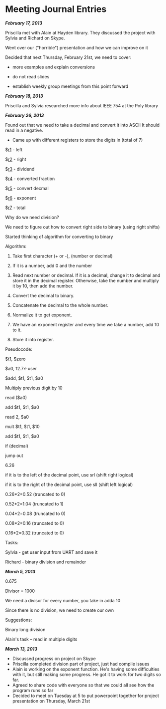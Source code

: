 # Meeting Journal Entries #

**_February 17, 2013_**

Priscilla met with Alain at Hayden library. They discussed the project with Sylvia and Richard on Skype.

Went over our ("horrible") presentation and how we can improve on it

Decided that next Thursday, February 21st, we need to cover:

  * more examples and explain conversions

  * do not read slides

  * establish weekly group meetings from this point forward



**_February 18, 2013_**

Priscilla and Sylvia researched more info about IEEE 754 at the Poly library



**_February 26, 2013_**

Found out that we need to take a decimal and convert it into ASCII
It should read in a negative.

  * Came up with different registers to store the digits in (total of 7)

$[r1](https://code.google.com/p/cst-250/source/detail?r=1) - left

$[r2](https://code.google.com/p/cst-250/source/detail?r=2) - right

$[r3](https://code.google.com/p/cst-250/source/detail?r=3) - dividend

$[r4](https://code.google.com/p/cst-250/source/detail?r=4) - converted fraction

$[r5](https://code.google.com/p/cst-250/source/detail?r=5) - convert decmal

$[r6](https://code.google.com/p/cst-250/source/detail?r=6) - exponent

$[r7](https://code.google.com/p/cst-250/source/detail?r=7) - total

Why do we need division?

We need to figure out how to convert right side to binary (using right shifts)

Started thinking of algorithm for converting to binary

Algorithm:

1) Take first character (+ or -), (number or decimal)

2) If it is a number, add 0 and the number

3) Read next number or decimal. If it is a decimal, change it to decimal and store it in the decimal register. Otherwise, take the number and multiply it by 10, then add the number.

4) Convert the decimal to binary.

5) Concatenate the decimal to the whole number.

6) Normalize it to get exponent.

7) We have an exponent register and every time we take a number, add 10 to it.

8) Store it into register.

Pseudocode:

$t1, $zero

$a0, 12.7<-user

$add, $t1, $t1, $a0

Multiply previous digit by 10

read ($a0)

add $t1, $t1, $a0

read 2, $a0

mult $t1, $t1, $10

add $t1, $t1, $a0

if (decimal)

jump out

6.26

if it is to the left of the decimal point, use srl (shift right logical)

if it is to the right of the decimal point, use sll (shift left logical)

0.26\*2=0.52 (truncated to 0)

0.52\*2=1.04 (truncated to 1)

0.04\*2=0.08 (truncated to 0)

0.08\*2=0.16 (truncated to 0)

0.16\*2=0.32 (truncated to 0)

Tasks:

Sylvia - get user input from UART and save it

Richard - binary division and remainder



**_March 5, 2013_**

0.675

Divisor = 1000

We need a divisor for every number, you take in adda 10

Since there is no division, we need to create our own

Suggestions:

Binary long division

Alain's task – read in multiple digits


**_March 13, 2013_**

  * Discussed progress on project on Skype
  * Priscilla completed division part of project, just had compile issues
  * Alain is working on the exponent function. He's having some difficulties with it, but still making some progress. He got it to work for two digits so far.
  * Agreed to share code with everyone so that we could all see how the program runs so far
  * Decided to meet on Tuesday at 5 to put powerpoint together for project presentation on Thursday, March 21st